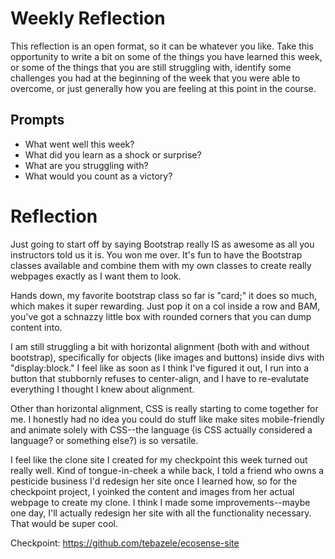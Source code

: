 # Weekly Reflection
This reflection is an open format, so it can be whatever you like. Take this opportunity to write a bit on some of the things you have learned this week, or some of the things that you are still struggling with, identify some challenges you had at the beginning of the week that you were able to overcome, or just generally how you are feeling at this point in the course.

## Prompts
- What went well this week?
- What did you learn as a shock or surprise?
- What are you struggling with?
- What would you count as a victory?

<h1>Reflection</h1>

Just going to start off by saying Bootstrap really IS as awesome as all you instructors told us it is. You won me over. It's fun to have the Bootstrap classes available and combine them with my own classes to create really webpages exactly as I want them to look. 

Hands down, my favorite bootstrap class so far is "card;" it does so much, which makes it super rewarding. Just pop it on a col inside a row and BAM, you've got a schnazzy little box with rounded corners that you can dump content into. 

I am still struggling a bit with horizontal alignment (both with and without bootstrap), specifically for objects (like images and buttons) inside divs with "display:block." I feel like as soon as I think I've figured it out, I run into a button that stubbornly refuses to center-align, and I have to re-evalutate everything I thought I knew about alignment.   

Other than horizontal alignment, CSS is really starting to come together for me. I honestly had no idea you could do stuff like make sites mobile-friendly and animate solely with CSS--the language (is CSS actually considered a language? or something else?) is so versatile. 

I feel like the clone site I created for my checkpoint this week turned out really well. Kind of tongue-in-cheek a while back, I told a friend who owns a pesticide business I'd redesign her site once I learned how, so for the checkpoint project, I yoinked the content and images from her actual webpage to create my clone. I think I made some improvements--maybe one day, I'll actually redesign her site with all the functionality necessary. That would be super cool. 

Checkpoint: https://github.com/tebazele/ecosense-site

